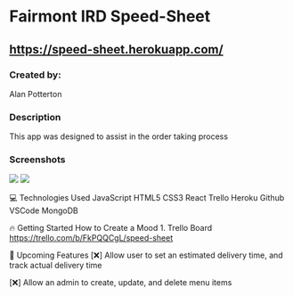 # Fairmont IRD Speed-Sheet


## https://speed-sheet.herokuapp.com/


### Created by:
Alan Potterton

### Description
This app was designed to assist in the order taking process

### Screenshots

<img src="https://i.imgur.com/iHigF2g.png">
<img src="https://i.imgur.com/5c6esIB.png">

💻 Technologies Used
JavaScript HTML5 CSS3 React Trello Heroku Github VSCode MongoDB 

🔥 Getting Started
How to Create a Mood
1. 
Trello Board
https://trello.com/b/FkPQQCgL/speed-sheet

📡 Upcoming Features
[❌] Allow user to set an estimated delivery time, and track actual delivery time

[❌] Allow an admin to create, update, and delete menu items
